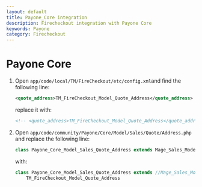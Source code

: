 ```yaml
---
layout: default
title: Payone_Core integration
description: Firecheckout integration with Payone Core
keywords: Payone
category: Firecheckout
---
```


# Payone Core

 1. Open `app/code/local/TM/FireCheckout/etc/config.xml`and find the following line:

    ```xml
    <quote_address>TM_FireCheckout_Model_Quote_Address</quote_address> <!-- Fix for paypal express. Call for validate method overriden -->
    ```

    replace it with:

    ```xml
    <!-- <quote_address>TM_FireCheckout_Model_Quote_Address</quote_address> --> <!-- Fix for paypal express. Call for validate method overriden -->
    ```

 2. Open `app/code/community/Payone/Core/Model/Sales/Quote/Address.php` and replace the following line:

    ```php
    class Payone_Core_Model_Sales_Quote_Address extends Mage_Sales_Model_Quote_Address
    ```

    with:

    ```php
    class Payone_Core_Model_Sales_Quote_Address extends //Mage_Sales_Model_Quote_Address
        TM_FireCheckout_Model_Quote_Address
    ```